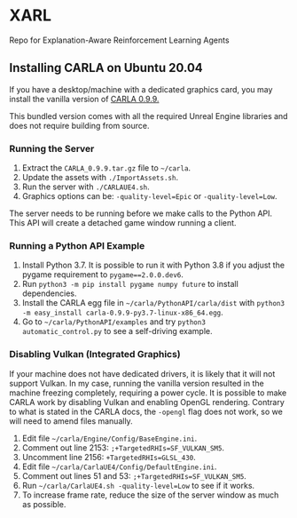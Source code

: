 # XARL
Repo for Explanation-Aware Reinforcement Learning Agents

## Installing CARLA on Ubuntu 20.04
If you have a desktop/machine with a dedicated graphics
card, you may install the vanilla version of [CARLA 0.9.9.](https://github.com/carla-simulator/carla/releases/tag/0.9.9)

This bundled version comes with all the required Unreal Engine libraries
and does not require building from source.

### Running the Server
1. Extract the `CARLA_0.9.9.tar.gz` file to `~/carla`.
2. Update the assets with `./ImportAssets.sh`.
3. Run the server with `./CARLAUE4.sh`.
4. Graphics options can be: `-quality-level=Epic` or `-quality-level=Low`.

The server needs to be running before we make calls to the Python API.
This API will create a detached game window running a client.

### Running a Python API Example

1. Install Python 3.7. It is possible to run it with Python 3.8 if you adjust
 the pygame requirement to `pygame==2.0.0.dev6`.
2. Run `python3 -m pip install pygame numpy future` to install dependencies.
3. Install the CARLA egg file in `~/carla/PythonAPI/carla/dist` with 
`python3 -m easy_install carla-0.9.9-py3.7-linux-x86_64.egg`.
4. Go to `~/carla/PythonAPI/examples` and try `python3 automatic_control.py` to see
a self-driving example.

### Disabling Vulkan (Integrated Graphics)

If your machine does not have dedicated drivers, it is likely that it will not support Vulkan.
In my case, running the vanilla version resulted in the machine freezing completely, requiring a power cycle.
It is possible to make CARLA work by disabling Vulkan and enabling OpenGL rendering.
Contrary to what is stated in the CARLA docs, the `-opengl` flag does not work,
so we will need to amend files manually.

1. Edit file `~/carla/Engine/Config/BaseEngine.ini`.
2. Comment out line 2153: `;+TargetedRHIs=SF_VULKAN_SM5`.
3. Uncomment line 2156: `+TargetedRHIs=GLSL_430`.
4. Edit file `~/carla/CarlaUE4/Config/DefaultEngine.ini`.
5. Comment out lines 51 and 53: `;+TargetedRHIs=SF_VULKAN_SM5`.
6. Run `~/carla/CarlaUE4.sh -quality-level=Low` to see if it works.
7. To increase frame rate, reduce the size of the server window as much as possible.

